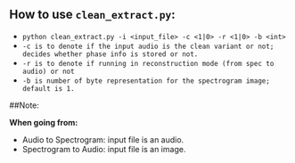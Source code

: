 ## How to use `clean_extract.py`:

- `python clean_extract.py -i <input_file> -c <1|0> -r <1|0> -b <int>`
- `-c is to denote if the input audio is the clean variant or not; decides whether phase info is stored or not.`
- `-r is to denote if running in reconstruction mode (from spec to audio) or not`
- `-b is number of byte representation for the spectrogram image; default is 1.`

##Note: 

**When going from:**

- Audio to Spectrogram: input file is an audio.
- Spectrogram to Audio: input file is an image.

